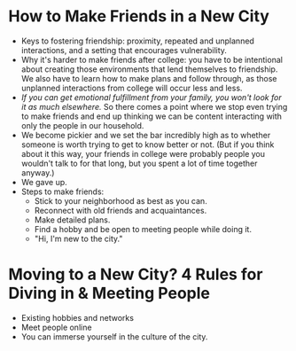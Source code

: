 # How to Make Friends in a New City
<!-- [Reference](https://www.artofmanliness.com/articles/how-to-make-friends-in-a-new-city/) -->

- Keys to fostering friendship: proximity, repeated and unplanned interactions, and a setting that encourages vulnerability.
- Why it's harder to make friends after college: you have to be intentional about creating those environments that lend themselves to friendship. We also have to learn how to make plans and follow through, as those unplanned interactions from college will occur less and less.
- *If you can get emotional fulfillment from your family, you won't look for it as much elsewhere.* So there comes a point where we stop even trying to make friends and end up thinking we can be content interacting with only the people in our household.
- We become pickier and we set the bar incredibly high as to whether someone is worth trying to get to know better or not. (But if you think about it this way, your friends in college were probably people you wouldn't talk to for that long, but you spent a lot of time together anyway.)
- We gave up.
- Steps to make friends:
  - Stick to your neighborhood as best as you can.
  - Reconnect with old friends and acquaintances.
  - Make detailed plans.
  - Find a hobby and be open to meeting people while doing it.
  - "Hi, I'm new to the city."

# Moving to a New City? 4 Rules for Diving in & Meeting People
<!-- [Reference](https://www.themuse.com/advice/moving-to-a-new-city-4-rules-for-diving-in-meeting-people) -->

- Existing hobbies and networks
- Meet people online
- You can immerse yourself in the culture of the city.
